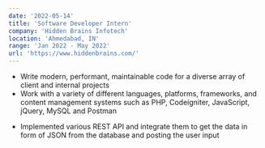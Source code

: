 ```yaml
---
date: '2022-05-14'
title: 'Software Developer Intern'
company: 'Hidden Brains Infotech'
location: 'Ahmedabad, IN'
range: 'Jan 2022 - May 2022'
url: 'https://www.hiddenbrains.com/'
---
```


- Write modern, performant, maintainable code for a diverse array of client and internal projects
- Work with a variety of different languages, platforms, frameworks, and content management systems such as PHP, Codeigniter, JavaScript, jQuery, MySQL and Postman

* Implemented various REST API and integrate them to get the data in form of JSON from the database and posting the user input

